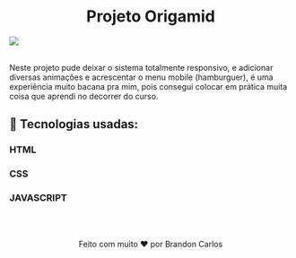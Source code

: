 <h1 align="center">
  Projeto Origamid
</h1>

<img align="center" src="./assets/img/projetoOrigamid.gif">
<br>
<br>

<p>Neste projeto pude deixar o sistema totalmente responsivo, e adicionar diversas animações e acrescentar o menu mobile (hamburguer), é uma experiência muito bacana pra mim, pois consegui colocar em prática muita coisa que aprendi no decorrer do curso.</p>

## 🚀 Tecnologias usadas:
### HTML
### CSS
### JAVASCRIPT

<br>
<br>
<p align="center">Feito com muito ❤️ por Brandon Carlos</p>





